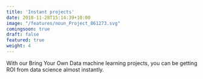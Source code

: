 ```yaml
---
title: 'Instant projects'
date: 2018-11-28T15:14:39+10:00
image: "/features/noun_Project_861273.svg"
comingsoon: true
draft: false
featured: true
weight: 4
---
```


With our Bring Your Own Data machine learning projects, you can be getting ROI from data science almost instantly.